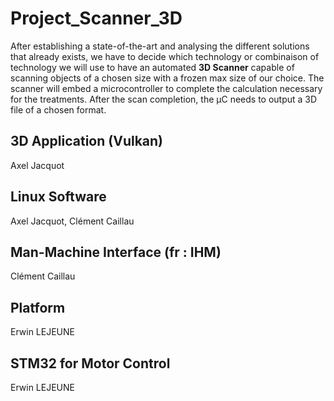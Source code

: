 # Project_Scanner_3D

After establishing a state-of-the-art and analysing the different solutions that already exists, we have to decide which technology or combinaison of technology we will use to have an automated **3D Scanner** capable of scanning objects of a chosen size with a frozen max size of our choice.
The scanner will embed a microcontroller to complete the calculation necessary for the treatments. After the scan completion, the µC needs to output a 3D file of a chosen format.

## 3D Application (Vulkan)

Axel Jacquot

## Linux Software

Axel Jacquot, Clément Caillau

## Man-Machine Interface (fr : IHM)

Clément Caillau

## Platform

Erwin LEJEUNE

## STM32 for Motor Control

Erwin LEJEUNE
